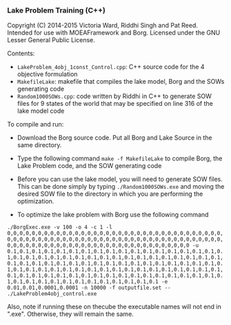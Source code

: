 ### Lake Problem Training (C++)

Copyright (C) 2014-2015 Victoria Ward, Riddhi Singh and Pat Reed. Intended for use with MOEAFramework and Borg. Licensed under the GNU Lesser General Public License.

Contents: 
* `LakeProblem_4obj_1const_Control.cpp`: C++ source code for the 4 objective formulation
* `MakefileLake`: makefile that compiles the lake model, Borg and the SOWs generating code
* `Random1000SOWs.cpp`: code written by Riddhi in C++ to generate SOW files for 9 states of the world
that may be specified on line 316 of the lake model code

To compile and run:


* Download the Borg source code. Put all Borg and Lake Source in the same directory.

* Type the following command `make -f MakefileLake` to compile Borg, the Lake Problem code, and the SOW generating code 

* Before you can use the lake model, you will need to generate SOW files.  This can be done simply by typing
`./Random1000SOWs.exe` and moving the desired SOW file to the directory in which you are performing the optimization.

* To optimize the lake problem with Borg use the following command

`./BorgExec.exe -v 100 -o 4 -c 1 -l 0,0,0,0,0,0,0,0,0,0,0,0,0,0,0,0,0,0,0,0,0,0,0,0,0,0,0,0,0,0,0,0,0,0,0,0,0,0,0,0,0,0,0,0,0,0,0,0,0,0,0,0,0,0,0,0,0,0,0,0,0,0,0,0,0,0,0,0,0,0,0,0,0,0,0,0,0,0,0,0,0,0,0,0,0,0,0,0,0,0,0,0,0,0,0,0,0,0,0,0 -u 0.1,0.1,0.1,0.1,0.1,0.1,0.1,0.1,0.1,0.1,0.1,0.1,0.1,0.1,0.1,0.1,0.1,0.1,0.1,0.1,0.1,0.1,0.1,0.1,0.1,0.1,0.1,0.1,0.1,0.1,0.1,0.1,0.1,0.1,0.1,0.1,0.1,0.1,0.1,0.1,0.1,0.1,0.1,0.1,0.1,0.1,0.1,0.1,0.1,0.1,0.1,0.1,0.1,0.1,0.1,0.1,0.1,0.1,0.1,0.1,0.1,0.1,0.1,0.1,0.1,0.1,0.1,0.1,0.1,0.1,0.1,0.1,0.1,0.1,0.1,0.1,0.1,0.1,0.1,0.1,0.1,0.1,0.1,0.1,0.1,0.1,0.1,0.1,0.1,0.1,0.1,0.1,0.1,0.1,0.1,0.1,0.1,0.1,0.1,0.1 -e 0.01,0.01,0.0001,0.0001 -n 10000 -f outputfile.set -- ./LakeProblem4obj_control.exe`

Also, note if running these on thecube the executable names will not end in ".exe".  Otherwise, they will remain the same. 


